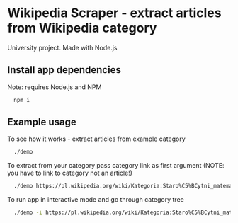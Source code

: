 # Wikipedia Scraper - extract articles from Wikipedia category

University project. Made with Node.js

## Install app dependencies

Note: requires Node.js and NPM

```bash
  npm i
```

## Example usage

To see how it works - extract articles from example category

```bash
  ./demo
```

To extract from your category pass category link as first argument (NOTE: you have to link to category not an article!)

```bash
  ./demo https://pl.wikipedia.org/wiki/Kategoria:Staro%C5%BCytni_matematycy
```

To run app in interactive mode and go through category tree

```bash
  ./demo -i https://pl.wikipedia.org/wiki/Kategoria:Staro%C5%BCytni_matematycy
```
